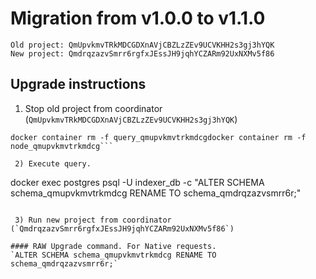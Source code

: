 # Migration from v1.0.0 to v1.1.0
```
Old project: QmUpvkmvTRkMDCGDXnAVjCBZLzZEv9UCVKHH2s3gj3hYQK
New project: QmdrqzazvSmrr6rgfxJEssJH9jqhYCZARm92UxNXMv5f86
```


## Upgrade instructions
 1) Stop old project from coordinator (`QmUpvkmvTRkMDCGDXnAVjCBZLzZEv9UCVKHH2s3gj3hYQK`)
```
docker container rm -f query_qmupvkmvtrkmdcgdocker container rm -f node_qmupvkmvtrkmdcg```

 2) Execute query.

```
docker exec postgres psql -U indexer_db -c "ALTER SCHEMA schema_qmupvkmvtrkmdcg RENAME TO schema_qmdrqzazvsmrr6r;"
```

 3) Run new project from coordinator (`QmdrqzazvSmrr6rgfxJEssJH9jqhYCZARm92UxNXMv5f86`)

#### RAW Upgrade command. For Native requests.
`ALTER SCHEMA schema_qmupvkmvtrkmdcg RENAME TO schema_qmdrqzazvsmrr6r;`
